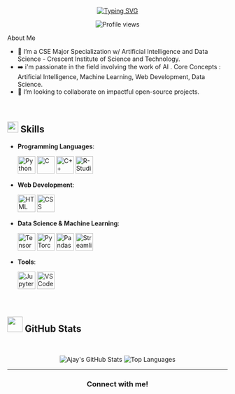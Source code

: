 <p align="center">
  <a href="https://git.io/typing-svg">
    <img src="https://readme-typing-svg.demolab.com?font=Georgia&weight=800&pause=1000&size=33&color=042D5E&width=500&height=100&lines=Hi+%2C+I'm+Ajay+%F0%9F%91%8B" alt="Typing SVG" />
  </a>
</p>

<p align="center">
  <img src="https://komarev.com/ghpvc/?username=ajayy-m&color=brightgreen" alt="Profile views" />
</p>

About Me

- 🔭 I’m a CSE Major Specialization w/ Artificial Intelligence and Data Science - Crescent Institute of Science and Technology. 
- ➡️ i'm passionate in the field involving the work of AI . Core Concepts : Artificial Intelligence, Machine Learning, Web Development, Data Science.
- 👯 I’m looking to collaborate on impactful open-source projects.

<br>

## <img src="https://media2.giphy.com/media/QssGEmpkyEOhBCb7e1/giphy.gif?cid=ecf05e47a0n3gi1bfqntqmob8g9aid1oyj2wr3ds3mg700bl&rid=giphy.gif" width="25"><b> Skills</b>

<p align="center">

- **Programming Languages**:

  <img src="https://github.com/user-attachments/assets/68a9011b-fee1-4be3-9808-43ab6358a5f1" width="40" height="40" alt="Python" />
  <img src="https://github.com/user-attachments/assets/5c07c49f-56e3-453d-b054-99e20148336a" width="40" height="40" alt="C" />
  <img src="https://github.com/user-attachments/assets/97b6b7ef-a693-40ae-85c6-9996f726e660" width="40" height="40" alt="C++" />
  <img src="https://github.com/user-attachments/assets/2fae27e0-f702-46f8-bfd1-acf363166276" width="40" height="40" alt="R-Studio" />

- **Web Development**:

  <img src="https://user-images.githubusercontent.com/64439609/212556407-f122dc0e-901c-4df7-960f-29a3b52c5349.png" width="40" height="40" alt="HTML" />
  <img src="https://user-images.githubusercontent.com/64439609/212556203-47a51702-fec1-4275-bafb-6afdea15b092.png" width="40" height="40" alt="CSS" />

- **Data Science & Machine Learning**:

  <img src="https://github.com/user-attachments/assets/223b99f2-c6c3-4fbb-a2dd-ed4fe3d90e31" width="40" height="40" alt="TensorFlow" />
  <img src="https://github.com/user-attachments/assets/e8592cca-4267-4107-8980-a96be2d7ccfd" width="40" height="40" alt="PyTorch" />
  <img src="https://github.com/user-attachments/assets/127dcb84-b26b-4bb3-a9b8-04191807de86" width="40" height="40" alt="Pandas" />
  <img src="https://github.com/user-attachments/assets/5507211c-a5ab-4495-82f3-8103d4ba99f9" width="40" height="40" alt="Streamlit" />

- **Tools**:

  <img src="https://github.com/user-attachments/assets/e6451820-4b93-4b13-95b1-a2fca1484d61" width="40" height="40" alt="Jupyter" />
  <img src="https://user-images.githubusercontent.com/64439609/212556802-77a65ec1-aa71-4272-b603-1a57d1914678.png" width="40" height="40" alt="VS Code" />

<br>
</p>

## <img src="https://media.giphy.com/media/iY8CRBdQXODJSCERIr/giphy.gif" width="35"><b> GitHub Stats </b>
<br>

<div align="center">

  ![Ajay's GitHub Stats](https://github-readme-stats.vercel.app/api?username=ajayy-m&theme=dracula&hide_border=false&include_all_commits=true&count_private=true)
  ![Top Languages](https://github-readme-stats.vercel.app/api/top-langs/?username=ajayy-m&theme=dracula&hide_border=false&include_all_commits=true&count_private=true&layout=compact)

</div>

-----

<h3 align="center">Connect with me! </h3>

<p align="center">
  <!-- ajayyym2025@gmail.com -->
</p>
